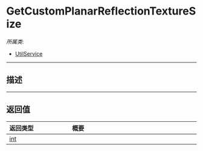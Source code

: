 # GetCustomPlanarReflectionTextureSize

*所属类*:
* [UtilService](/Api/Classes/Service/UtilService.md)
------------------------------------------------------------------------------------------
## 描述




------------------------------------------------------------------------------------------
## 返回值

|<div style="width:150px">返回类型</div>|<div style="width:520px">概要</div>|
|:---|:---|
|[int](/Api/DataType/Number.md)||
